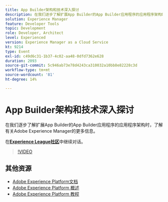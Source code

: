 ```yaml
---
title: App Builder架构和技术深入探讨
description: 在我们逐步了解扩展App Builder的App Builder应用程序的应用程序架构时，了解有关Adobe Experience Manager的更多信息。
solution: Experience Manager
feature: Developer Tools
topic: Development
role: Developer, Architect
level: Experienced
version: Experience Manager as a Cloud Service
kt: 9214
type: Event
exl-id: c49d6c31-1b37-4c02-aa48-0dfd7362e628
duration: 2093
source-git-commit: 5c946ab73e78d4243ca310032a10bb8e82228c3d
workflow-type: tm+mt
source-wordcount: '81'
ht-degree: 14%

---
```


# App Builder架构和技术深入探讨

在我们逐步了解扩展App Builder的App Builder应用程序的应用程序架构时，了解有关Adobe Experience Manager的更多信息。

在&#x200B;**[Experience League社区](https://adobe.ly/3uragoI)**&#x200B;中继续对话。

>[!VIDEO](https://video.tv.adobe.com/v/337709/?quality=12&learn=on&hidetitle=true)

## 其他资源

- [Adobe Experience Platform文档](https://experienceleague.adobe.com/docs/experience-platform.html)
- [Adobe Experience Platform 概述](https://experienceleague.adobe.com/docs/experience-platform/landing/home.html?lang=zh-Hans)
- [Adobe Experience Platform 教程](https://experienceleague.adobe.com/docs/platform-learn/tutorials/overview.html?lang=en)
